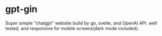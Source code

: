 # gpt-gin
Super simple "chatgpt" website build by go, svelte, and OpenAI API. well tested, and responsive for mobile screens(dark mode included).
